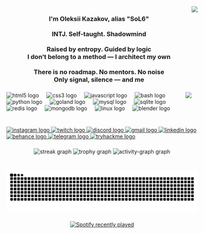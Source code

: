 <img align="right" height="230" src="https://animerants.net/wp-content/uploads/2023/01/serial-experiments-lain-dissociation-02.gif?w=500"  />

###

<h3 align="center"> I'm Oleksii Kazakov, alias "SoL6"<br><br> INTJ. Self-taught. Shadowmind<br><br> Raised by entropy. Guided by logic<br> I don’t belong to a method — I architect my own<br><br> There is no roadmap. No mentors. No noise<br> Only signal, silence — and me</h2>

###

<img align="right" src="https://visitor-badge.laobi.icu/badge?page_id=Ascended1337.Ascended1337&left_color=darkslategray&right_color=cadetblue"  />

###

<div align="left">
  <img src="https://cdn.jsdelivr.net/gh/devicons/devicon/icons/html5/html5-original.svg" height="30" alt="html5 logo"  />
  <img width="12" />
  <img src="https://cdn.jsdelivr.net/gh/devicons/devicon/icons/css3/css3-original.svg" height="30" alt="css3 logo"  />
  <img width="12" />
  <img src="https://cdn.jsdelivr.net/gh/devicons/devicon/icons/javascript/javascript-original.svg" height="30" alt="javascript logo"  />
  <img width="12" />
  <img src="https://cdn.jsdelivr.net/gh/devicons/devicon/icons/bash/bash-original.svg" height="30" alt="bash logo"  />
  <img width="12" />
  <img src="https://cdn.jsdelivr.net/gh/devicons/devicon/icons/python/python-original.svg" height="30" alt="python logo"  />
  <img width="12" />
  <img src="https://cdn.jsdelivr.net/gh/devicons/devicon/icons/goland/goland-original.svg" height="30" alt="goland logo"  />
  <img width="12" />
  <img src="https://cdn.jsdelivr.net/gh/devicons/devicon/icons/mysql/mysql-original.svg" height="30" alt="mysql logo"  />
  <img width="12" />
  <img src="https://cdn.jsdelivr.net/gh/devicons/devicon/icons/sqlite/sqlite-original.svg" height="30" alt="sqlite logo"  />
  <img width="12" />
  <img src="https://cdn.jsdelivr.net/gh/devicons/devicon/icons/redis/redis-original.svg" height="30" alt="redis logo"  />
  <img width="12" />
  <img src="https://cdn.jsdelivr.net/gh/devicons/devicon/icons/mongodb/mongodb-original.svg" height="30" alt="mongodb logo"  />
  <img width="12" />
  <img src="https://cdn.jsdelivr.net/gh/devicons/devicon/icons/linux/linux-original.svg" height="30" alt="linux logo"  />
  <img width="12" />
  <img src="https://skillicons.dev/icons?i=blender" height="30" alt="blender logo"  />
</div>

###

<br clear="both">

<div align="left">
  <a href="https://www.instagram.com/ssol666" target="_blank">
    <img src="https://img.shields.io/static/v1?message=Instagram&logo=instagram&label=&color=E4405F&logoColor=white&labelColor=&style=for-the-badge" height="35" alt="instagram logo"  />
  </a>
  <a href="https://www.twitch.tv/ascended1337" target="_blank">
    <img src="https://img.shields.io/static/v1?message=Twitch&logo=twitch&label=&color=9146FF&logoColor=white&labelColor=&style=for-the-badge" height="35" alt="twitch logo"  />
  </a>
  <a href="sol6" target="_blank">
    <img src="https://img.shields.io/static/v1?message=Discord&logo=discord&label=&color=7289DA&logoColor=white&labelColor=&style=for-the-badge" height="35" alt="discord logo"  />
  </a>
  <a href="freelancework1337@gmail.com" target="_blank">
    <img src="https://img.shields.io/static/v1?message=Gmail&logo=gmail&label=&color=D14836&logoColor=white&labelColor=&style=for-the-badge" height="35" alt="gmail logo"  />
  </a>
  <a href="https://www.linkedin.com/in/sol6/" target="_blank">
    <img src="https://img.shields.io/static/v1?message=LinkedIn&logo=linkedin&label=&color=0077B5&logoColor=white&labelColor=&style=for-the-badge" height="35" alt="linkedin logo"  />
  </a>
  <a href="https://www.behance.net/SoL6" target="_blank">
    <img src="https://img.shields.io/static/v1?message=Behance&logo=behance&label=&color=1769ff&logoColor=white&labelColor=&style=for-the-badge" height="35" alt="behance logo"  />
  </a>
  <a href="https://t.me/S00L6" target="_blank">
    <img src="https://img.shields.io/static/v1?message=Telegram&logo=telegram&label=&color=2CA5E0&logoColor=white&labelColor=&style=for-the-badge" height="35" alt="telegram logo"  />
  </a>
  <a href="https://tryhackme.com/p/freelancework133" target="_blank">
    <img src="https://img.shields.io/static/v1?message=TryHackMe&logo=tryhackme&label=&color=88cc14&logoColor=white&labelColor=&style=for-the-badge" height="35" alt="tryhackme logo"  />
  </a>
</div>

###

<div align="center">
  <img src="https://streak-stats.demolab.com?user=Ascended1337&locale=en&mode=daily&theme=dracula&hide_border=true&border_radius=55&date_format=j/n%5B/Y%5D" height="150" alt="streak graph"  />
  <img src="https://github-profile-trophy.vercel.app?username=Ascended1337&theme=dracula&column=4&row=2&margin-w=25&margin-h=25&no-bg=true&no-frame=true" height="190" alt="trophy graph"  />
  <img src="https://github-readme-activity-graph.vercel.app/graph?username=Ascended1337&theme=redical&radius=100&area=true&hide_border=true&hide_title=false&custom_title=Contribution%20Graph" height="500" alt="activity-graph graph"  />
</div>

###

<br clear="both">

<img src="https://raw.githubusercontent.com/Ascended1337/Ascended1337/output/snake.svg" alt="Snake animation" />

###

<div align="center">
  <a href="https://open.spotify.com/user/lzjb1bk8c0d56g2iybvljkrn9">
    <img src="https://spotify-recently-played-readme.vercel.app/api?user=lzjb1bk8c0d56g2iybvljkrn9&count=3&unique=false" alt="Spotify recently played"  />
  </a>
</div>

###
